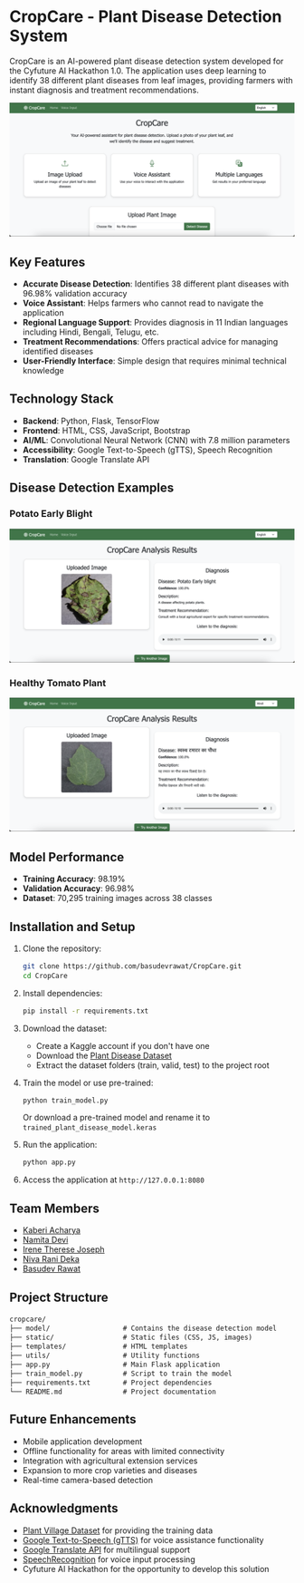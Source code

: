 # CropCare - Plant Disease Detection System

CropCare is an AI-powered plant disease detection system developed for the Cyfuture AI Hackathon 1.0. The application uses deep learning to identify 38 different plant diseases from leaf images, providing farmers with instant diagnosis and treatment recommendations.

![CropCare Interface](screenshots/homepage.png)

## Key Features

- **Accurate Disease Detection**: Identifies 38 different plant diseases with 96.98% validation accuracy
- **Voice Assistant**: Helps farmers who cannot read to navigate the application
- **Regional Language Support**: Provides diagnosis in 11 Indian languages including Hindi, Bengali, Telugu, etc.
- **Treatment Recommendations**: Offers practical advice for managing identified diseases
- **User-Friendly Interface**: Simple design that requires minimal technical knowledge

## Technology Stack

- **Backend**: Python, Flask, TensorFlow
- **Frontend**: HTML, CSS, JavaScript, Bootstrap
- **AI/ML**: Convolutional Neural Network (CNN) with 7.8 million parameters
- **Accessibility**: Google Text-to-Speech (gTTS), Speech Recognition
- **Translation**: Google Translate API

## Disease Detection Examples

### Potato Early Blight
![Potato Early Blight Detection](screenshots/potato_early_blight.png)

### Healthy Tomato Plant
![Healthy Tomato Detection](screenshots/healthy_tomato.png)

## Model Performance

- **Training Accuracy**: 98.19%
- **Validation Accuracy**: 96.98%
- **Dataset**: 70,295 training images across 38 classes

## Installation and Setup

1. Clone the repository:
   ```bash
   git clone https://github.com/basudevrawat/CropCare.git
   cd CropCare
   ```

2. Install dependencies:
   ```bash
   pip install -r requirements.txt
   ```

3. Download the dataset:
   - Create a Kaggle account if you don't have one
   - Download the [Plant Disease Dataset](https://www.kaggle.com/datasets/vipoooool/new-plant-diseases-dataset)
   - Extract the dataset folders (train, valid, test) to the project root

4. Train the model or use pre-trained:
   ```bash
   python train_model.py
   ```
   Or download a pre-trained model and rename it to `trained_plant_disease_model.keras`

5. Run the application:
   ```bash
   python app.py
   ```

6. Access the application at `http://127.0.0.1:8080`

## Team Members

- [Kaberi Acharya](https://www.linkedin.com/in/contactkaberi/)
- [Namita Devi](https://www.linkedin.com/in/namita-devi-b104a828a/)
- [Irene Therese Joseph](https://www.linkedin.com/in/irenetjoseph/)
- [Niva Rani Deka](https://www.linkedin.com/in/niva-rani-deka-846605314/)
- [Basudev Rawat](https://www.linkedin.com/in/basudevrawat/)

## Project Structure

```
cropcare/
├── model/                  # Contains the disease detection model
├── static/                 # Static files (CSS, JS, images)
├── templates/              # HTML templates
├── utils/                  # Utility functions
├── app.py                  # Main Flask application
├── train_model.py          # Script to train the model
├── requirements.txt        # Project dependencies
└── README.md               # Project documentation
```

## Future Enhancements

- Mobile application development
- Offline functionality for areas with limited connectivity
- Integration with agricultural extension services
- Expansion to more crop varieties and diseases
- Real-time camera-based detection

## Acknowledgments

- [Plant Village Dataset](https://www.kaggle.com/datasets/vipoooool/new-plant-diseases-dataset) for providing the training data
- [Google Text-to-Speech (gTTS)](https://pypi.org/project/gTTS/) for voice assistance functionality
- [Google Translate API](https://cloud.google.com/translate) for multilingual support
- [SpeechRecognition](https://pypi.org/project/SpeechRecognition/) for voice input processing
- Cyfuture AI Hackathon for the opportunity to develop this solution
